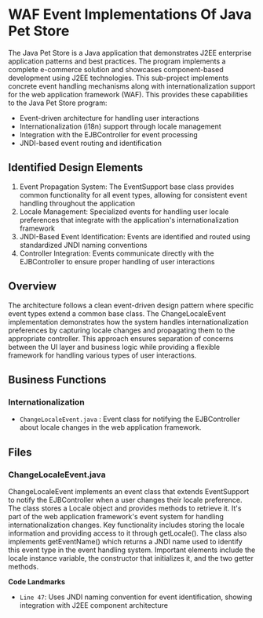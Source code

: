 # WAF Event Implementations Of Java Pet Store

The Java Pet Store is a Java application that demonstrates J2EE enterprise application patterns and best practices. The program implements a complete e-commerce solution and showcases component-based development using J2EE technologies. This sub-project implements concrete event handling mechanisms along with internationalization support for the web application framework (WAF).  This provides these capabilities to the Java Pet Store program:

- Event-driven architecture for handling user interactions
- Internationalization (i18n) support through locale management
- Integration with the EJBController for event processing
- JNDI-based event routing and identification

## Identified Design Elements

1. Event Propagation System: The EventSupport base class provides common functionality for all event types, allowing for consistent event handling throughout the application
2. Locale Management: Specialized events for handling user locale preferences that integrate with the application's internationalization framework
3. JNDI-Based Event Identification: Events are identified and routed using standardized JNDI naming conventions
4. Controller Integration: Events communicate directly with the EJBController to ensure proper handling of user interactions

## Overview
The architecture follows a clean event-driven design pattern where specific event types extend a common base class. The ChangeLocaleEvent implementation demonstrates how the system handles internationalization preferences by capturing locale changes and propagating them to the appropriate controller. This approach ensures separation of concerns between the UI layer and business logic while providing a flexible framework for handling various types of user interactions.

## Business Functions

### Internationalization
- `ChangeLocaleEvent.java` : Event class for notifying the EJBController about locale changes in the web application framework.

## Files
### ChangeLocaleEvent.java

ChangeLocaleEvent implements an event class that extends EventSupport to notify the EJBController when a user changes their locale preference. The class stores a Locale object and provides methods to retrieve it. It's part of the web application framework's event system for handling internationalization changes. Key functionality includes storing the locale information and providing access to it through getLocale(). The class also implements getEventName() which returns a JNDI name used to identify this event type in the event handling system. Important elements include the locale instance variable, the constructor that initializes it, and the two getter methods.

 **Code Landmarks**
- `Line 47`: Uses JNDI naming convention for event identification, showing integration with J2EE component architecture

[Generated by the Sage AI expert workbench: 2025-03-29 21:37:00  https://sage-tech.ai/workbench]: #